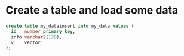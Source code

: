 # Create a table and load some data

```SQL
create table my_datainsert into my_data values (
  id   number primary key,
  info varchar2(128),
  v    vector
);
```


